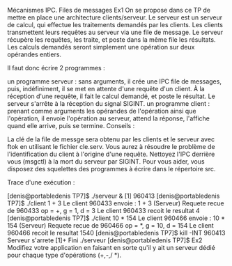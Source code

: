 Mécanismes IPC. Files de messages
Ex1
On se propose dans ce TP de mettre en place une architecture clients/serveur. Le serveur est un serveur de calcul, qui effectue les traitements demandés par les clients. Les clients transmettent leurs requêtes au serveur via une file de message. Le serveur récupère les requêtes, les traite, et poste dans la même file les résultats. Les calculs demandés seront simplement une opération sur deux opérandes entiers.

Il faut donc écrire 2 programmes :

un programme serveur : sans arguments, il crée une IPC file de messages, puis, indéfiniment, il se met en attente d'une requête d'un client. À la réception d'une requête, il fait le calcul demandé, et poste le résultat. Le serveur s'arrête à la réception du signal SIGINT.
un programme client : prenant comme arguments les opérandes de l'opération ainsi que l'opération, il envoie l'opération au serveur, attend la réponse, l'affiche quand elle arrive, puis se termine.
Conseils :

La clé de la file de messge sera obtenu par les clients et le serveur avec ftok en utilisant le fichier cle.serv.
Vous aurez à résoudre le problème de l'identification du client à l'origine d'une requête.
Nettoyez l'IPC derrière vous (msgctl) à la mort du serveur par SIGINT.
Pour vous aider, vous disposez des squelettes des programmes à écrire dans le répertoire src.

Trace d'une exécution :

[denis@portabledenis TP7]$ ./serveur &
[1] 960413
[denis@portabledenis TP7]$ ./client 1 + 3
		Le client 960433 envoie : 1 + 3
(Serveur) Requete recue de 960433
	op = +, g = 1, d = 3
		Le client 960433 recoit le resultat 4
[denis@portabledenis TP7]$ ./client 10 \* 154
		Le client 960466 envoie : 10 * 154
(Serveur) Requete recue de 960466
	op = *, g = 10, d = 154
		Le client 960466 recoit le resultat 1540
[denis@portabledenis TP7]$ kill -INT 960413
Serveur s'arrete
[1]+  Fini                    ./serveur
[denis@portabledenis TP7]$
Ex2
Modifiez votre application en faisant en sorte qu'il y ait un serveur dédié pour chaque type d'opérations (+,-,/ *).